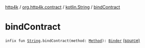 [http4k](../../index.md) / [org.http4k.contract](../index.md) / [kotlin.String](index.md) / [bindContract](./bind-contract.md)

# bindContract

`infix fun `[`String`](https://kotlinlang.org/api/latest/jvm/stdlib/kotlin/-string/index.html)`.bindContract(method: `[`Method`](../../org.http4k.core/-method/index.md)`): `[`Binder`](../-contract-route-spec0/-binder/index.md) [(source)](https://github.com/http4k/http4k/blob/master/http4k-contract/src/main/kotlin/org/http4k/contract/extensions.kt#L30)